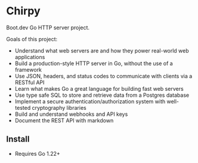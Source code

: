 # Chirpy

Boot.dev Go HTTP server project.

Goals of this project:
- Understand what web servers are and how they power real-world web applications
- Build a production-style HTTP server in Go, without the use of a framework
- Use JSON, headers, and status codes to communicate with clients via a RESTful API
- Learn what makes Go a great language for building fast web servers
- Use type safe SQL to store and retrieve data from a Postgres database
- Implement a secure authentication/authorization system with well-tested cryptography libraries
- Build and understand webhooks and API keys
- Document the REST API with markdown

## Install

- Requires Go 1.22+
